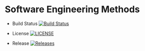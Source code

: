 # Software Engineering Methods

- Build Status [![Build Status](https://travis-ci.com/heinsetswe/group-2.svg?branch=master)](https://travis-ci.com/heinsetswe/group-2)

- License [![LICENSE](https://img.shields.io/github/license/heinsetswe/group-2.svg?style=flat-square)](https://github.com/heinsetswe/group-2/blob/master/LICENSE)

- Release [![Releases](https://img.shields.io/github/release/heinsetswe/group-2/all.svg?style=flat-square)](https://github.com/heinsetswe/group-2/releases)